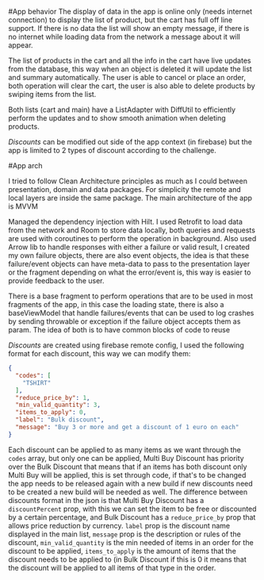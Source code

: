 #App behavior
The display of data in the app is online only (needs internet connection) to display the list of product, but the cart has full off line support. If there is no data the list will show an empty message, if there is no internet while loading data from the network a message about it will appear.

The list of products in the cart and all the info in the cart have live updates from the database, this way when an object is deleted it will update the list and summary automatically. The user is able to cancel or place an order, both operation will clear the cart, the user is also able to delete products by swiping items from the list.

Both lists (cart and main) have a ListAdapter with DiffUtil to efficiently perform the updates and to show smooth animation when deleting products.

*Discounts* can be modified out side of the app context (in firebase) but the app is limited to 2 types of discount according to the challenge.

#App arch

I tried to follow Clean Architecture principles as much as I could between presentation, domain and data packages. For simplicity the remote and local layers are inside the same package. The main architecture of the app is MVVM

Managed the dependency injection with Hilt. I used Retrofit to load data from the network and Room to store data locally, both queries and requests are used with coroutines to perform the operation in background. Also used Arrow lib to handle responses with either a failure or valid result, I created my own failure objects, there are also event objects, the idea is that these failure/event objects can have meta-data to pass to the presentation layer or the fragment depending on what the error/event is, this way is easier to provide feedback to the user.

There is a base fragment to perform operations that are to be used in most fragments of the app, in this case the loading state, there is also a baseViewModel that handle failures/events that can be used to log crashes by sending throwable or exception if the failure object accepts them as param. The idea of both is to have common blocks of code to reuse

*Discounts* are created using firebase remote config, I used the following format for each discount, this way we can modify them:

```json
{
  "codes": [
    "TSHIRT"
  ],
  "reduce_price_by": 1,
  "min_valid_quantity": 3,
  "items_to_apply": 0,
  "label": "Bulk discount",
  "message": "Buy 3 or more and get a discount of 1 euro on each"
}
```
Each discount can be applied to as many items as we want through the `codes` array, but only one can be applied, Multi Buy Discount has priority over the Bulk Discount that means that if an items has both discount only Multi Buy will be applied, this is set through code, if that's to be changed the app needs to be released again with a new build if new discounts need to be created a new build will be needed as well. The difference between discounts format in the json is that Multi Buy Discount has a `discountPercent` prop, with this we can set the item to be free or discounted by a certain percentage, and Bulk Discount has a `reduce_price_by` prop that allows price reduction by currency. `label` prop is the discount name displayed in the main list, `message` prop is the description or rules of the discount, `min_valid_quantity` is the min needed of items in an order for the discount to be applied, `items_to_apply` is the amount of items that the discount needs to be applied to (in Bulk Discount if this is 0 it means that the discount will be applied to all items of that type in the order.

